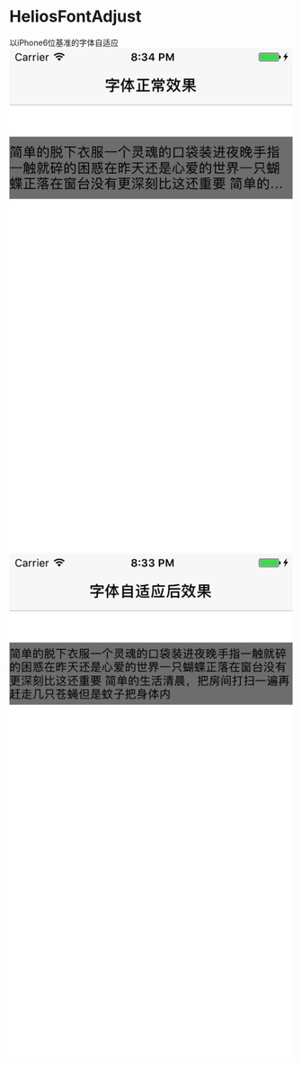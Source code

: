 # HeliosFontAdjust
以iPhone6位基准的字体自适应
![image](https://github.com/heliosneverend/HeliosFontAdjust/blob/master/%E6%95%88%E6%9E%9C%E5%9B%BE/%E6%AD%A3%E5%B8%B8.png)
![image](https://github.com/heliosneverend/HeliosFontAdjust/blob/master/%E6%95%88%E6%9E%9C%E5%9B%BE/%E8%87%AA%E9%80%82%E5%BA%94.png)
